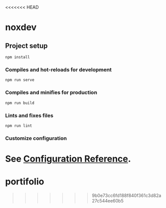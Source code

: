 <<<<<<< HEAD
# noxdev

## Project setup
```
npm install
```

### Compiles and hot-reloads for development
```
npm run serve
```

### Compiles and minifies for production
```
npm run build
```

### Lints and fixes files
```
npm run lint
```

### Customize configuration
See [Configuration Reference](https://cli.vuejs.org/config/).
=======
# portifolio
>>>>>>> 9b0e73cc6fd188f840f361c3d82a27c544ee60b5
